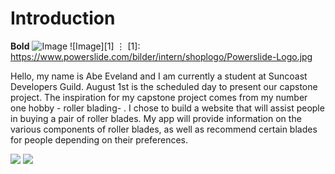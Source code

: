 # Introduction

**Bold**
![Image](https://www.powerslide.com/bilder/intern/shoplogo/Powerslide-Logo.jpg)
![Image][1]
⋮
[1]: https://www.powerslide.com/bilder/intern/shoplogo/Powerslide-Logo.jpg

Hello, my name is Abe Eveland and I am currently a student at Suncoast Developers Guild. August 1st is the scheduled day to present our capstone project. The inspiration for my capstone project comes from my number one hobby - roller blading- . I chose to build a website that will assist people in buying a pair of roller blades. My app will provide information on the various components of roller blades, as well as recommend certain blades for people depending on their preferences.

![](https://commonmark.org/help/images/favicon.png)
<img src="https://www.powerslide.com/bilder/intern/shoplogo/Powerslide-Logo.jpg"/>
